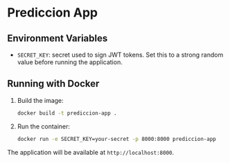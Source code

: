 # Prediccion App

## Environment Variables

- `SECRET_KEY`: secret used to sign JWT tokens. Set this to a strong random value before running the application.

## Running with Docker

1. Build the image:

   ```bash
   docker build -t prediccion-app .
   ```

2. Run the container:

   ```bash
   docker run -e SECRET_KEY=your-secret -p 8000:8000 prediccion-app
   ```

The application will be available at `http://localhost:8000`.
